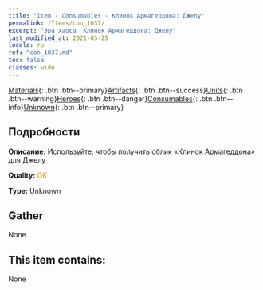 ```yaml
---
title: "Item - Consumables - Клинок Армагеддона: Джелу"
permalink: /Items/con_1037/
excerpt: "Эра хаоса  Клинок Армагеддона: Джелу"
last_modified_at: 2021-03-25
locale: ru
ref: "con_1037.md"
toc: false
classes: wide
---
```

 [Materials](/ru/Items/){: .btn .btn--primary}[Artifacts](/ru/Items/Artifacts/){: .btn .btn--success}[Units](/ru/Items/Units/){: .btn .btn--warning}[Heroes](/ru/Items/Heroes/){: .btn .btn--danger}[Consumables](/ru/Items/Consumables/){: .btn .btn--info}[Unknown](/ru/Items/Unknown/){: .btn .btn--primary}

## Подробности
 **Описание:** Используйте, чтобы получить облик «Клинок Армагеддона» для Джелу

 **Quality:** <span style="color: #FF8C00">OK</span>

 **Type:** Unknown

## Gather

  None

## This item contains:

  None

